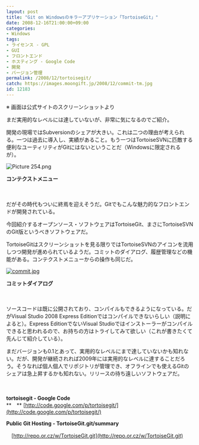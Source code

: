 ```yaml
---
layout: post
title: "Git on Windowsのキラーアプリケーション「TortoiseGit」"
date: 2008-12-16T21:00:00+09:00
categories:
- Windows
tags: 
- ライセンス - GPL
- GUI
- フロントエンド
- ホスティング - Google Code
- 開発
- バージョン管理
permalink: /2008/12/tortoisegit/
catch: https://images.moongift.jp/2008/12/commit-tm.jpg
id: 12183
---
```

※ 画面は公式サイトのスクリーンショットより

  

まだ実用的なレベルには達していないが、非常に気になるのでご紹介。

  

開発の現場ではSubversionのシェアが大きい。これは二つの理由が考えられる。一つは過去に導入し、実績があること。もう一つはTortoiseSVNに匹敵する便利なユーティリティがGitにはないということだ（Windowsに限定されるが）。

  

![Picture 254.png](https://images.moongift.jp/2008/12/picture-254.png)  
  
**コンテクストメニュー**

  

　

  

だがその時代もついに終焉を迎えそうだ。Gitでもこんな魅力的なフロントエンドが開発されている。

  

今回紹介するオープンソース・ソフトウェアはTortoiseGit、まさにTortoiseSVNのGit版というべきソフトウェアだ。

  
  
<!--more-->  

TortoiseGitはスクリーンショットを見る限りではTortoiseSVNのアイコンを流用しつつ開発が進められているようだ。コミットのダイアログ、履歴管理などの機能がある。コンテクストメニューからの操作も同じだ。

  

[![commit.jpg](https://images.moongift.jp/2008/12/commit-tm.jpg)](https://images.moongift.jp/2008/12/commit.jpg)  
  
**コミットダイアログ**

  

　

  

ソースコードは既に公開されており、コンパイルもできるようになっている。だがVisual Studio 2008 Express Editionではコンパイルできないらしい（説明によると）。Express EditionでないVisual Studioではインストーラーがコンパイルできると思われるので、お持ちの方はトライしてみて欲しい（これが書きたくて先んじて紹介している）。

  

まだバージョンも0.1とあって、実用的なレベルにまで達していないかも知れない。だが、開発が継続されれば2009年には実用的なレベルに達することだろう。そうなれば個人個人でリポジトリが管理でき、オフラインでも使えるGitのシェアは急上昇するかも知れない。リリースの待ち遠しいソフトウェアだ。

  

　

  

**tortoisegit - Google Code**  
**　** [http://code.google.com/p/tortoisegit/](http://code.google.com/p/tortoisegit/)

  

**Public Git Hosting - TortoiseGit.git/summary**  
  
　[http://repo.or.cz/w/TortoiseGit.git](http://repo.or.cz/w/TortoiseGit.git)

  
